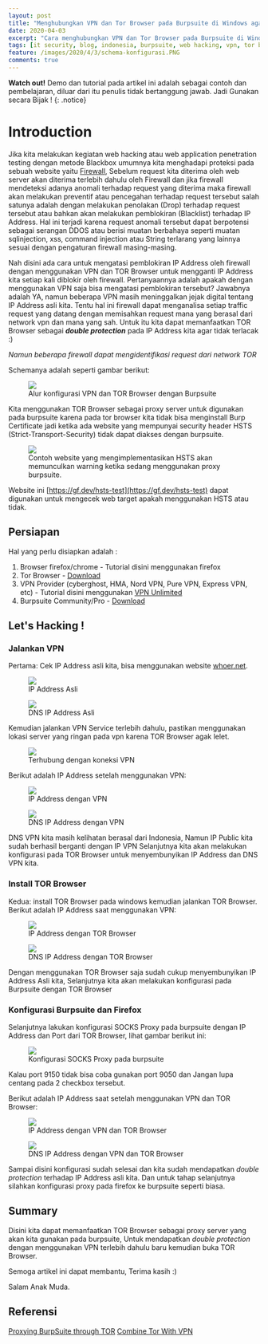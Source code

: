 ```yaml
---
layout: post
title: "Menghubungkan VPN dan Tor Browser pada Burpsuite di Windows agar IP Address tidak terlacak"
date: 2020-04-03
excerpt: "Cara menghubungkan VPN dan Tor Browser pada Burpsuite di Windows untuk melakukan kegiatan hacking agar IP Address kita tidak terlacak dan cara bypass blocked firewall ketika menggunakan burpsuite"
tags: [it security, blog, indonesia, burpsuite, web hacking, vpn, tor browser]
feature: /images/2020/4/3/schema-konfigurasi.PNG
comments: true
---
```

**Watch out!** Demo dan tutorial pada artikel ini adalah sebagai contoh dan pembelajaran, diluar dari itu penulis tidak bertanggung jawab. Jadi Gunakan secara Bijak !
{: .notice}

# Introduction

Jika kita melakukan kegiatan web hacking atau web application penetration testing dengan metode Blackbox umumnya kita menghadapi proteksi pada sebuah website yaitu [Firewall](https://aptika.kominfo.go.id/2017/06/keamanan-jaringan-internet-dan-firewall/), Sebelum request kita diterima oleh web server akan diterima terlebih dahulu oleh Firewall dan jika firewall mendeteksi adanya anomali terhadap request yang diterima maka firewall akan melakukan preventif atau pencegahan terhadap request tersebut salah satunya adalah dengan melakukan penolakan (Drop) terhadap request tersebut atau bahkan akan melakukan pemblokiran (Blacklist) terhadap IP Address. Hal ini terjadi karena request anomali tersebut dapat berpotensi sebagai serangan DDOS atau berisi muatan berbahaya seperti muatan sqlinjection, xss, command injection atau String terlarang yang lainnya sesuai dengan pengaturan firewall masing-masing.

Nah disini ada cara untuk mengatasi pemblokiran IP Address oleh firewall dengan menggunakan VPN dan TOR Browser untuk mengganti IP Address kita setiap kali diblokir oleh firewall. Pertanyaannya adalah apakah dengan menggunakan VPN saja bisa mengatasi pemblokiran tersebut? Jawabnya adalah YA, namun beberapa VPN masih meninggalkan jejak digital tentang IP Address asli kita. Tentu hal ini firewall dapat menganalisa setiap traffic request yang datang dengan memisahkan request mana yang berasal dari network vpn dan mana yang sah. Untuk itu kita dapat memanfaatkan TOR Browser sebagai __*double protection*__ pada IP Address kita agar tidak terlacak :)

*Namun beberapa firewall dapat mengidentifikasi request dari network TOR*

Schemanya adalah seperti gambar berikut: 

<figure>
  <img src="/images/2020/4/3/schema-konfigurasi.PNG">
  <figcaption>Alur konfigurasi VPN dan TOR Browser dengan Burpsuite</figcaption>
</figure>

Kita menggunakan TOR Browser sebagai proxy server untuk digunakan pada burpsuite karena pada tor browser kita tidak bisa menginstall Burp Certificate jadi ketika ada website yang mempunyai security header HSTS (Strict-Transport-Security) tidak dapat diakses dengan burpsuite.

<figure>
  <img src="/images/2020/4/3/hsts-example.PNG">
  <figcaption>Contoh website yang mengimplementasikan HSTS akan memunculkan warning ketika sedang menggunakan proxy burpsuite.</figcaption>
</figure>


Website ini [https://gf.dev/hsts-test](https://gf.dev/hsts-test) dapat digunakan untuk mengecek web target apakah menggunakan HSTS atau tidak.

## Persiapan 
Hal yang perlu disiapkan adalah :

  1. Browser firefox/chrome - Tutorial disini menggunakan firefox
  2. Tor Browser - [Download](https://www.torproject.org/download/)
  3. VPN Provider (cyberghost, HMA, Nord VPN, Pure VPN, Express VPN, etc) - Tutorial disini menggunakan [VPN Unlimited](https://www.vpnunlimitedapp.com/)
  4. Burpsuite Community/Pro - [Download](https://portswigger.net/burp/communitydownload)

## Let's Hacking !

### Jalankan VPN
Pertama: Cek IP Address asli kita, bisa menggunakan website [whoer.net](https://whoer.net/).

<figure>
  <img src="/images/2020/4/3/tor-1.png">
  <figcaption>IP Address Asli</figcaption>
</figure>

<figure>
  <img src="/images/2020/4/3/tor-2.png">
  <figcaption>DNS IP Address Asli</figcaption>
</figure>

Kemudian jalankan VPN Service terlebih dahulu, pastikan menggunakan lokasi server yang ringan pada vpn karena TOR Browser agak lelet.

<figure>
  <img src="/images/2020/4/3/tor-0.png">
  <figcaption>Terhubung dengan koneksi VPN</figcaption>
</figure>

Berikut adalah IP Address setelah menggunakan VPN: 
<figure>
  <img src="/images/2020/4/3/tor-3.png">
  <figcaption>IP Address dengan VPN</figcaption>
</figure>

<figure>
  <img src="/images/2020/4/3/tor-4.png">
  <figcaption>DNS IP Address dengan VPN</figcaption>
</figure>

DNS VPN kita masih kelihatan berasal dari Indonesia, Namun IP Public kita sudah berhasil berganti dengan IP VPN
Selanjutnya kita akan melakukan konfigurasi pada TOR Browser untuk menyembunyikan IP Address dan DNS VPN kita.

### Install TOR Browser

Kedua: install TOR Browser pada windows kemudian jalankan TOR Browser.
Berikut adalah IP Address saat menggunakan VPN: 

<figure>
  <img src="/images/2020/4/3/tor-5.png">
  <figcaption>IP Address dengan TOR Browser</figcaption>
</figure>

<figure>
  <img src="/images/2020/4/3/tor-6.png">
  <figcaption>DNS IP Address dengan TOR Browser</figcaption>
</figure>

Dengan menggunakan TOR Browser saja sudah cukup menyembunyikan IP Address Asli kita, Selanjutnya kita akan melakukan konfigurasi pada Burpsuite dengan TOR Browser

### Konfigurasi Burpsuite dan Firefox

Selanjutnya lakukan konfigurasi SOCKS Proxy pada burpsuite dengan IP Address dan Port dari TOR Browser, lihat gambar berikut ini:

<figure>
  <img src="/images/2020/4/3/burp-0.png">
  <figcaption>Konfigurasi SOCKS Proxy pada burpsuite</figcaption>
</figure>

Kalau port 9150 tidak bisa coba gunakan port 9050 dan Jangan lupa centang pada 2 checkbox tersebut.

Berikut adalah IP Address saat setelah menggunakan VPN dan TOR Browser: 

<figure>
  <img src="/images/2020/4/3/tor-7.png">
  <figcaption>IP Address dengan VPN dan TOR Browser</figcaption>
</figure>

<figure>
  <img src="/images/2020/4/3/tor-8.png">
  <figcaption>DNS IP Address dengan VPN dan TOR Browser</figcaption>
</figure>

Sampai disini konfigurasi sudah selesai dan kita sudah mendapatkan *double protection* terhadap IP Address asli kita. 
Dan untuk tahap selanjutnya silahkan konfigurasi proxy pada firefox ke burpsuite seperti biasa.

## Summary

Disini kita dapat memanfaatkan TOR Browser sebagai proxy server yang akan kita gunakan pada burpsuite, Untuk mendapatkan *double protection* dengan menggunakan VPN terlebih dahulu baru kemudian buka TOR Browser. 

Semoga artikel ini dapat membantu, Terima kasih :)

Salam Anak Muda.

## Referensi
[Proxying BurpSuite through TOR](https://jerrygamblin.com/2015/12/18/proxying-burpsuite-through-tor/)
[Combine Tor With VPN](https://www.expressvpn.com/vpn-service/tor-vpn)



